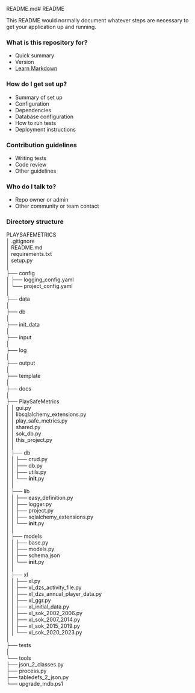 README.md# README

This README would normally document whatever steps are necessary to get your application up and running.

### What is this repository for?

- Quick summary
- Version
- [Learn Markdown](https://bitbucket.org/tutorials/markdowndemo)

### How do I get set up?

- Summary of set up
- Configuration
- Dependencies
- Database configuration
- How to run tests
- Deployment instructions

### Contribution guidelines

- Writing tests
- Code review
- Other guidelines

### Who do I talk to?

- Repo owner or admin
- Other community or team contact

### Directory structure

PLAYSAFEMETRICS  
│ .gitignore  
│ README.md  
│ requirements.txt  
│ setup.py  
│  
├── config  
│ ├── logging_config.yaml  
│ └── project_config.yaml  
│  
├── data  
│  
├── db  
│  
├── init_data  
│  
├── input  
│  
├── log  
│  
├── output  
│  
├── template  
│  
├── docs  
│  
├── PlaySafeMetrics  
│ │ gui.py  
│ │ libsqlalchemy_extensions.py  
│ │ play_safe_metrics.py  
│ │ shared.py  
│ │ sok_db.py  
│ │ this_project.py  
│ │  
│ ├── db  
│ │ ├── crud.py  
│ │ ├── db.py  
│ │ ├── utils.py  
│ │ └── **init**.py  
│ │  
│ ├── lib  
│ │ ├── easy_definition.py  
│ │ ├── logger.py  
│ │ ├── project.py  
│ │ ├── sqlalchemy_extensions.py  
│ │ └── **init**.py  
│ │  
│ ├── models  
│ │ ├── base.py  
│ │ ├── models.py  
│ │ ├── schema.json  
│ │ └── **init**.py  
│ │  
│ ├── xl  
│ │ ├── xl.py  
│ │ ├── xl_dzs_activity_file.py  
│ │ ├── xl_dzs_annual_player_data.py  
│ │ ├── xl_ggr.py  
│ │ ├── xl_initial_data.py  
│ │ ├── xl_sok_2002_2006.py  
│ │ ├── xl_sok_2007_2014.py  
│ │ ├── xl_sok_2015_2019.py  
│ │ └── xl_sok_2020_2023.py  
│  
├── tests  
│  
└── tools  
├── json_2_classes.py  
├── process.py  
├── tabledefs_2_json.py  
└── upgrade_mdb.ps1  
